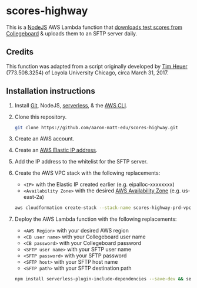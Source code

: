 # scores-highway

This is a [NodeJS](https://nodejs.org/en/download/) AWS Lambda function that [downloads test scores from Collegeboard](https://collegereadiness.collegeboard.org/educators/higher-ed/reporting-portal-help) & uploads them to an SFTP server daily.

## Credits

This function was adapted from a script originally developed by [Tim Heuer](mailto:theuer@luc.edu) (773.508.3254) of Loyola University Chicago, circa March 31, 2017.

## Installation instructions

1. Install [Git](https://git-scm.com/), NodeJS, [serverless](https://serverless.com), & the [AWS CLI](https://aws.amazon.com/cli/).
1. Clone this repository.

    ```bash
    git clone https://github.com/aaron-matt-edu/scores-highway.git
    ```

1. Create an AWS account.
1. Create an [AWS Elastic IP address](https://docs.aws.amazon.com/AWSEC2/latest/UserGuide/elastic-ip-addresses-eip.html).
1. Add the IP address to the whitelist for the SFTP server.
1. Create the AWS VPC stack with the following replacements:

    * `<IP>` with the Elastic IP created earlier (e.g. eipalloc-xxxxxxxx)
    * `<Availability Zone>` with the desired [AWS Availability Zone](https://docs.aws.amazon.com/AWSEC2/latest/UserGuide/using-regions-availability-zones.html) (e.g. us-east-2a)

    ```bash
    aws cloudformation create-stack --stack-name scores-highway-prd-vpc --template-body file://cloudformation.yml --parameters ParamterKey=ElasticIPParameter,ParameterValue=<IP> ParameterKey=AvailabilityZoneParameter,ParameterValue=<Availability Zone> --capabilities CAPABILITY_NAMED_IAM
    ```

1. Deploy the AWS Lambda function with the following replacements:

    * `<AWS Region>` with your desired AWS region
    * `<CB user name>` with your Collegeboard user name
    * `<CB password>` with your Collegeboard password
    * `<SFTP user name>` with your SFTP user name
    * `<SFTP password>` with your SFTP password
    * `<SFTP host>` with your SFTP host name
    * `<SFTP path>` with your SFTP destination path

    ```bash
    npm install serverless-plugin-include-dependencies --save-dev && serverless deploy --region <AWS region> --cb-user-name <CB user name> --cb-password <CB password> --sftp-user-name <SFTP user name> --sftp-password <SFTP password> --sftp-host <SFTP host> --sftp-path <SFTP path>
    ```
